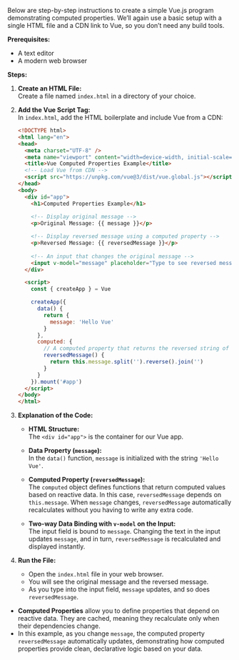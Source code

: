 Below are step-by-step instructions to create a simple Vue.js program demonstrating computed properties. We’ll again use a basic setup with a single HTML file and a CDN link to Vue, so you don’t need any build tools.

**Prerequisites:**  
- A text editor  
- A modern web browser

**Steps:**

1. **Create an HTML File:**  
   Create a file named `index.html` in a directory of your choice.

2. **Add the Vue Script Tag:**  
   In `index.html`, add the HTML boilerplate and include Vue from a CDN:
   ```html
   <!DOCTYPE html>
   <html lang="en">
   <head>
     <meta charset="UTF-8" />
     <meta name="viewport" content="width=device-width, initial-scale=1.0"/>
     <title>Vue Computed Properties Example</title>
     <!-- Load Vue from CDN -->
     <script src="https://unpkg.com/vue@3/dist/vue.global.js"></script>
   </head>
   <body>
     <div id="app">
       <h1>Computed Properties Example</h1>
       
       <!-- Display original message -->
       <p>Original Message: {{ message }}</p>

       <!-- Display reversed message using a computed property -->
       <p>Reversed Message: {{ reversedMessage }}</p>
       
       <!-- An input that changes the original message -->
       <input v-model="message" placeholder="Type to see reversed message update..."/>
     </div>

     <script>
       const { createApp } = Vue

       createApp({
         data() {
           return {
             message: 'Hello Vue'
           }
         },
         computed: {
           // A computed property that returns the reversed string of 'message'
           reversedMessage() {
             return this.message.split('').reverse().join('')
           }
         }
       }).mount('#app')
     </script>
   </body>
   </html>
   ```

3. **Explanation of the Code:**
   - **HTML Structure:**  
     The `<div id="app">` is the container for our Vue app.
   
   - **Data Property (`message`):**  
     In the `data()` function, `message` is initialized with the string `'Hello Vue'`.
   
   - **Computed Property (`reversedMessage`):**  
     The `computed` object defines functions that return computed values based on reactive data. In this case, `reversedMessage` depends on `this.message`. When `message` changes, `reversedMessage` automatically recalculates without you having to write any extra code.
   
   - **Two-way Data Binding with `v-model` on the Input:**  
     The input field is bound to `message`. Changing the text in the input updates `message`, and in turn, `reversedMessage` is recalculated and displayed instantly.

4. **Run the File:**
   - Open the `index.html` file in your web browser.
   - You will see the original message and the reversed message.
   - As you type into the input field, `message` updates, and so does `reversedMessage`.

- **Computed Properties** allow you to define properties that depend on reactive data. They are cached, meaning they recalculate only when their dependencies change.
- In this example, as you change `message`, the computed property `reversedMessage` automatically updates, demonstrating how computed properties provide clean, declarative logic based on your data.
